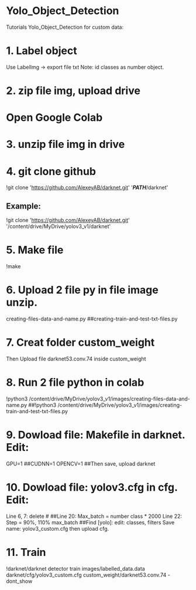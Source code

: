# Yolo_Object_Detection
Tutorials Yolo_Object_Detection for custom data:
# 1. Label object
Use LabelImg -> export file txt
Note: id classes as number object.
# 2. zip file img, upload drive
# Open Google Colab
# 3. unzip file img in drive
# 4. git clone github
!git clone 'https://github.com/AlexeyAB/darknet.git' '_____PATH_____/darknet'
## Example:
!git clone 'https://github.com/AlexeyAB/darknet.git' '/content/drive/MyDrive/yolov3_v1/darknet'
# 5. Make file
!make
# 6. Upload 2 file py in file image unzip.
creating-files-data-and-name.py
##creating-train-and-test-txt-files.py
# 7. Creat folder custom_weight
Then Upload file darknet53.conv.74 inside custom_weight

# 8. Run 2 file python in colab
!python3 /content/drive/MyDrive/yolov3_v1/images/creating-files-data-and-name.py
##!python3 /content/drive/MyDrive/yolov3_v1/images/creating-train-and-test-txt-files.py

# 9. Dowload file: Makefile in darknet. Edit:
GPU=1
##CUDNN=1
OPENCV=1
##Then save, upload darknet
# 10. Dowload file: yolov3.cfg in cfg. Edit:
Line 6, 7: delete #
##Line 20: Max_batch = number class * 2000
Line 22: Step = 90%, 110% max_batch
##Find [yolo]: edit: classes, filters
Save name: yolov3_custom.cfg then upload cfg.
# 11. Train
!darknet/darknet detector train images/labelled_data.data darknet/cfg/yolov3_custom.cfg custom_weight/darknet53.conv.74 -dont_show
